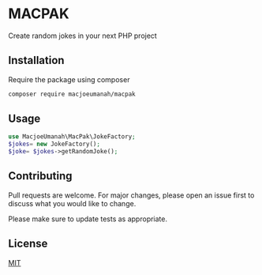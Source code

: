 # MACPAK

Create random jokes in your next PHP project

## Installation

Require the package using composer

```bash
composer require macjoeumanah/macpak
```

## Usage

```php
use MacjoeUmanah\MacPak\JokeFactory;
$jokes= new JokeFactory();
$joke= $jokes->getRandomJoke();
```


## Contributing
Pull requests are welcome. For major changes, please open an issue first to discuss what you would like to change.

Please make sure to update tests as appropriate.

## License
[MIT](./LICENSE.md)

